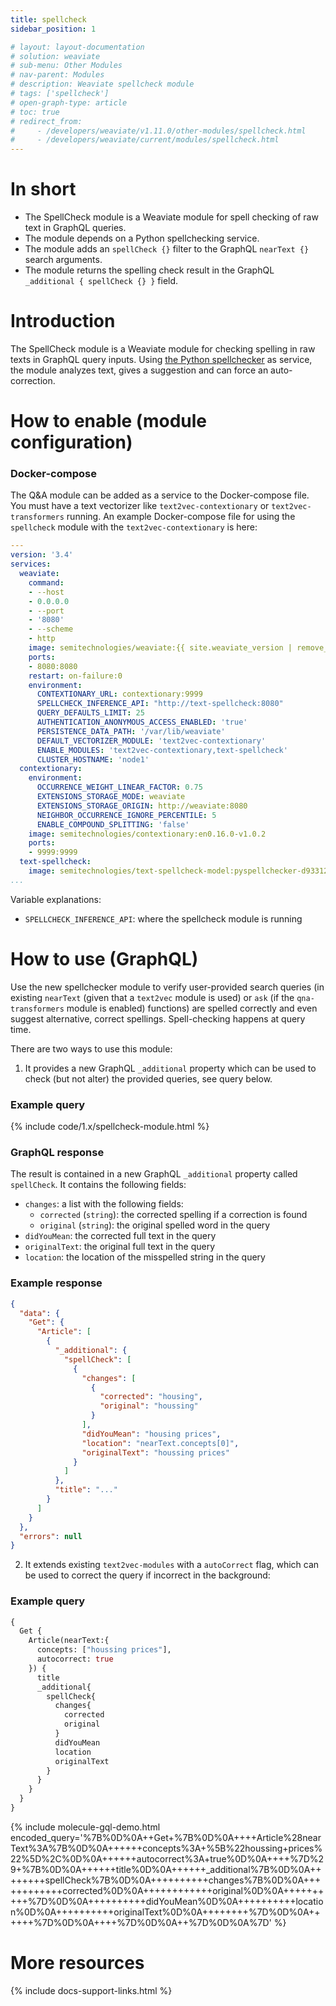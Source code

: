 ```yaml
---
title: spellcheck
sidebar_position: 1

# layout: layout-documentation
# solution: weaviate
# sub-menu: Other Modules
# nav-parent: Modules
# description: Weaviate spellcheck module
# tags: ['spellcheck']
# open-graph-type: article
# toc: true
# redirect_from:
#     - /developers/weaviate/v1.11.0/other-modules/spellcheck.html
#     - /developers/weaviate/current/modules/spellcheck.html
---
```


# In short
* The SpellCheck module is a Weaviate module for spell checking of raw text in GraphQL queries.
* The module depends on a Python spellchecking service.
* The module adds an `spellCheck {}` filter to the GraphQL `nearText {}` search arguments.
* The module returns the spelling check result in the GraphQL `_additional { spellCheck {} }` field. 

# Introduction

The SpellCheck module is a Weaviate module for checking spelling in raw texts in GraphQL query inputs. Using [the Python spellchecker](https://pypi.org/project/pyspellchecker/) as service, the module analyzes text, gives a suggestion and can force an auto-correction. 

# How to enable (module configuration)

### Docker-compose

The Q&A module can be added as a service to the Docker-compose file. You must have a text vectorizer like `text2vec-contextionary` or `text2vec-transformers` running. An example Docker-compose file for using the `spellcheck` module with the `text2vec-contextionary` is here:

```yaml
---
version: '3.4'
services:
  weaviate:
    command:
    - --host
    - 0.0.0.0
    - --port
    - '8080'
    - --scheme
    - http
    image: semitechnologies/weaviate:{{ site.weaviate_version | remove_first: "v" }}
    ports:
    - 8080:8080
    restart: on-failure:0
    environment:
      CONTEXTIONARY_URL: contextionary:9999
      SPELLCHECK_INFERENCE_API: "http://text-spellcheck:8080"
      QUERY_DEFAULTS_LIMIT: 25
      AUTHENTICATION_ANONYMOUS_ACCESS_ENABLED: 'true'
      PERSISTENCE_DATA_PATH: '/var/lib/weaviate'
      DEFAULT_VECTORIZER_MODULE: 'text2vec-contextionary'
      ENABLE_MODULES: 'text2vec-contextionary,text-spellcheck'
      CLUSTER_HOSTNAME: 'node1'
  contextionary:
    environment:
      OCCURRENCE_WEIGHT_LINEAR_FACTOR: 0.75
      EXTENSIONS_STORAGE_MODE: weaviate
      EXTENSIONS_STORAGE_ORIGIN: http://weaviate:8080
      NEIGHBOR_OCCURRENCE_IGNORE_PERCENTILE: 5
      ENABLE_COMPOUND_SPLITTING: 'false'
    image: semitechnologies/contextionary:en0.16.0-v1.0.2
    ports:
    - 9999:9999
  text-spellcheck:
    image: semitechnologies/text-spellcheck-model:pyspellchecker-d933122
...
```

Variable explanations:
* `SPELLCHECK_INFERENCE_API`: where the spellcheck module is running

# How to use (GraphQL)

Use the new spellchecker module to verify user-provided search queries (in existing `nearText` (given that a `text2vec` module is used) or `ask` (if the `qna-transformers` module is enabled) functions) are spelled correctly and even suggest alternative, correct spellings. Spell-checking happens at query time.

There are two ways to use this module:

1. It provides a new GraphQL `_additional` property which can be used to check (but not alter) the provided queries, see query below.

### Example query

{% include code/1.x/spellcheck-module.html %}

### GraphQL response

The result is contained in a new GraphQL `_additional` property called `spellCheck`. It contains the following fields:
* `changes`: a list with the following fields:
    * `corrected` (`string`): the corrected spelling if a correction is found
    * `original` (`string`): the original spelled word in the query
* `didYouMean`: the corrected full text in the query
* `originalText`: the original full text in the query
* `location`: the location of the misspelled string in the query

### Example response

```json
{
  "data": {
    "Get": {
      "Article": [
        {
          "_additional": {
            "spellCheck": [
              {
                "changes": [
                  {
                    "corrected": "housing",
                    "original": "houssing"
                  }
                ],
                "didYouMean": "housing prices",
                "location": "nearText.concepts[0]",
                "originalText": "houssing prices"
              }
            ]
          },
          "title": "..."
        }
      ]
    }
  },
  "errors": null
}
```

2. It extends existing `text2vec-modules` with a `autoCorrect` flag, which can be used to correct the query if incorrect in the background:

### Example query

```graphql
{
  Get {
    Article(nearText:{
      concepts: ["houssing prices"],
      autocorrect: true
    }) {
      title
      _additional{
        spellCheck{
          changes{
            corrected
            original
          }
          didYouMean
          location
          originalText
        }
      }
    }
  }
}
```

{% include molecule-gql-demo.html encoded_query='%7B%0D%0A++Get+%7B%0D%0A++++Article%28nearText%3A%7B%0D%0A++++++concepts%3A+%5B%22houssing+prices%22%5D%2C%0D%0A++++++autocorrect%3A+true%0D%0A++++%7D%29+%7B%0D%0A++++++title%0D%0A++++++_additional%7B%0D%0A++++++++spellCheck%7B%0D%0A++++++++++changes%7B%0D%0A++++++++++++corrected%0D%0A++++++++++++original%0D%0A++++++++++%7D%0D%0A++++++++++didYouMean%0D%0A++++++++++location%0D%0A++++++++++originalText%0D%0A++++++++%7D%0D%0A++++++%7D%0D%0A++++%7D%0D%0A++%7D%0D%0A%7D' %}

# More resources

{% include docs-support-links.html %}
